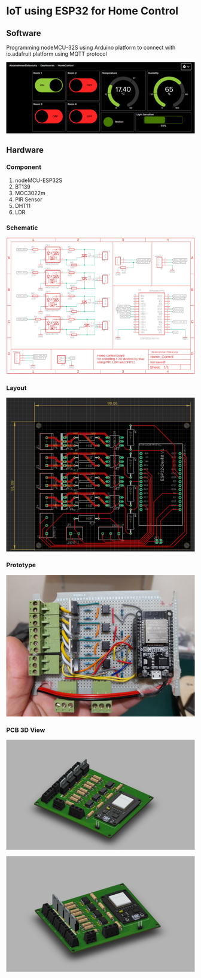 # IoT using ESP32 for Home Control 

## Software 

Programming nodeMCU-32S using Arduino platform to connect with io.adafruit platform using MQTT protocol 

![Dashboard](https://github.com/AbdelrahmanEldesouky/IoT-using-ESP32/blob/main/Home%20Control/Software/Dashboard.PNG)

## Hardware

### Component 

1. nodeMCU-ESP32S
2. BT139 
3. MOC3022m 
4. PIR Sensor
5. DHT11 
6. LDR 

### Schematic 

![Schematic](https://github.com/AbdelrahmanEldesouky/IoT-using-ESP32/blob/main/Home%20Control/Hardware/PCB%20Design/Schematic.png)

### Layout 

![layout](https://github.com/AbdelrahmanEldesouky/IoT-using-ESP32/blob/main/Home%20Control/Hardware/PCB%20Design/layout.PNG)

### Prototype 

![prototype](https://github.com/AbdelrahmanEldesouky/IoT-using-ESP32/blob/main/Home%20Control/Hardware/Prototype.jpg)

### PCB 3D View

![3D](https://github.com/AbdelrahmanEldesouky/IoT-using-ESP32/blob/main/Home%20Control/Hardware/PCB%20Design/3D%231.PNG)

![3D](https://github.com/AbdelrahmanEldesouky/IoT-using-ESP32/blob/main/Home%20Control/Hardware/PCB%20Design/3D%232.PNG)

